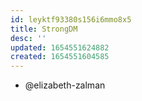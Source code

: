 ```yaml
---
id: leyktf93380s156i6mmo8x5
title: StrongDM
desc: ''
updated: 1654551624882
created: 1654551604585
---
```


- @elizabeth-zalman
